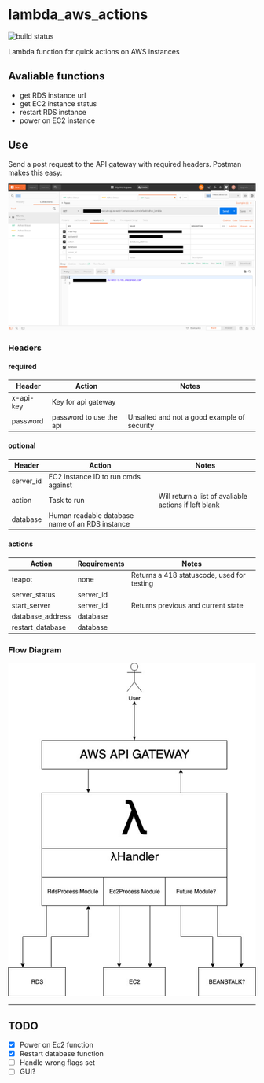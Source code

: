 # lambda_aws_actions
![build status](https://jenkins.zibbytechnology.ddns.net/job/Zibby/job/lambda_aws_actions/job/master/badge/icon)

Lambda function for quick actions on AWS instances

## Avaliable functions

- get RDS instance url
- get EC2 instance status
- restart RDS instance
- power on EC2 instance

## Use

Send a post request to the API gateway with required headers. Postman makes this easy:

![postmanscreenshot](/images/postman.png)

### Headers

#### required

| Header | Action | Notes |
|--------|--------|-------|
|x-api-key| Key for api gateway| 
|password|password to use the api|Unsalted and not a good example of security

#### optional

| Header | Action | Notes |
|--------|--------|-------|
|server_id| EC2 instance ID to run cmds against|
|action | Task to run | Will return a list of avaliable actions if left blank
| database | Human readable database name of an RDS instance |

#### actions

| Action | Requirements | Notes |
|--------|--------------|----------|
| teapot  | none | Returns a 418 statuscode, used for testing  |
| server_status | server_id | |
| start_server| server_id | Returns previous and current state|
| database_address | database | |
| restart_database| database| |


### Flow Diagram

![flowdiagram](/images/flow_dir.jpg)

---

## TODO

- [x] Power on Ec2 function
- [x] Restart database function
- [ ] Handle wrong flags set
- [ ] GUI?
